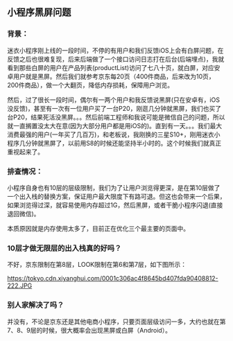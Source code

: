## 小程序黑屏问题

### 背景：

迷衣小程序刚上线的一段时间，不停的有用户和我们反馈iOS上会有白屏问题，在反馈之后也很难复现，后来后端做了一个接口访问日志打在后台(后端埋点)，我就看到那些白屏的用户在产品列表(productList)访问了七八十页，就白屏，对应安卓用户就是黑屏。然后我们就参考京东每20页（400件商品，后来改为10页，200件商品），做一个大翻页，降低内存损耗，保障用户浏览。

然后，过了很长一段时间，偶尔有一两个用户和我反馈说黑屏(只在安卓有，iOS没反馈)，甚至有一次有一位用户买了一台P20，刚逛几分钟就黑屏，我们也买了台P20，结果死活没黑屏。。。然后前端工程师和我说可能是微信自己的问题，所以就一直搁置没太大在意(因为大部分用户都是用iOS的)。直到有一天。。。我们最大消费最强的用户(一年买了几百万)，和老板说，我刚换的三星S10+，刚用迷衣小程序几分钟就黑屏了，以前用S8的时候还能坚持半小时的。这个时候我们就真正重视起来了。

### 排查情况：

小程序自身也有10层的层级限制，我们为了让用户浏览得更深，是在第10层做了一个出入栈的替换方案，保证用户最大限度下有路可退。但这也会带来一个后果，如果浏览得过深，就容易使用内存超过1G，然后黑屏，或者干脆小程序闪退(直接退回微信)。

本质原因就是内存使用太多了，目前正在优化三个最主要的页面中。

### 10层才做无限层的出入栈真的好吗？

不好，京东限制在第8层，LOOK限制在第6和第7层，如下图所示：

https://tokyo.cdn.xiyanghui.com/0001c306ac4f8645bd407fda90408812-222.JPG

### 别人家解决了吗？

并没有，不论是京东还是其他电商小程序，只要页面层级访问一多，大约也就在第7、8、9层的时候，很大概率会出现黑屏或白屏（Android）。

